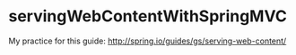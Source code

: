 servingWebContentWithSpringMVC
==============================



My practice for this guide: http://spring.io/guides/gs/serving-web-content/
